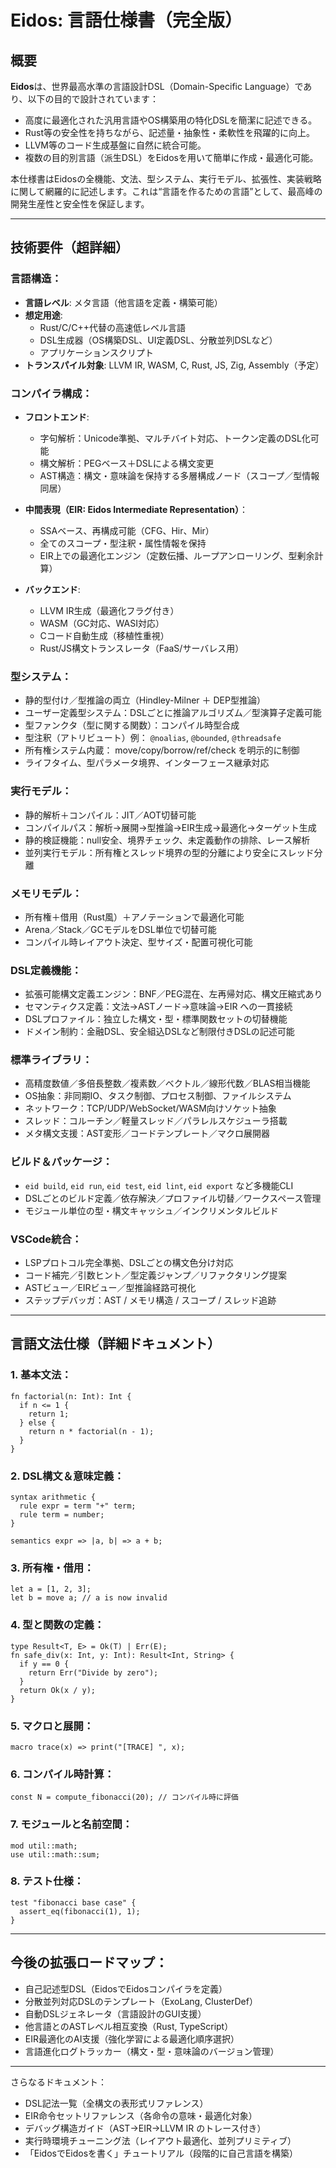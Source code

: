 # Eidos: 言語仕様書（完全版）

## 概要
**Eidos**は、世界最高水準の言語設計DSL（Domain-Specific Language）であり、以下の目的で設計されています：

- 高度に最適化された汎用言語やOS構築用の特化DSLを簡潔に記述できる。
- Rust等の安全性を持ちながら、記述量・抽象性・柔軟性を飛躍的に向上。
- LLVM等のコード生成基盤に自然に統合可能。
- 複数の目的別言語（派生DSL）をEidosを用いて簡単に作成・最適化可能。

本仕様書はEidosの全機能、文法、型システム、実行モデル、拡張性、実装戦略に関して網羅的に記述します。これは“言語を作るための言語”として、最高峰の開発生産性と安全性を保証します。

---

## 技術要件（超詳細）

### 言語構造：
- **言語レベル**: メタ言語（他言語を定義・構築可能）
- **想定用途**:
  - Rust/C/C++代替の高速低レベル言語
  - DSL生成器（OS構築DSL、UI定義DSL、分散並列DSLなど）
  - アプリケーションスクリプト
- **トランスパイル対象**: LLVM IR, WASM, C, Rust, JS, Zig, Assembly（予定）

### コンパイラ構成：
- **フロントエンド**:
  - 字句解析：Unicode準拠、マルチバイト対応、トークン定義のDSL化可能
  - 構文解析：PEGベース＋DSLによる構文変更
  - AST構造：構文・意味論を保持する多層構成ノード（スコープ／型情報同居）

- **中間表現（EIR: Eidos Intermediate Representation）**：
  - SSAベース、再構成可能（CFG、Hir、Mir）
  - 全てのスコープ・型注釈・属性情報を保持
  - EIR上での最適化エンジン（定数伝播、ループアンローリング、型剰余計算）

- **バックエンド**:
  - LLVM IR生成（最適化フラグ付き）
  - WASM（GC対応、WASI対応）
  - Cコード自動生成（移植性重視）
  - Rust/JS構文トランスレータ（FaaS/サーバレス用）

### 型システム：
- 静的型付け／型推論の両立（Hindley-Milner ＋ DEP型推論）
- ユーザー定義型システム：DSLごとに推論アルゴリズム／型演算子定義可能
- 型ファンクタ（型に関する関数）：コンパイル時型合成
- 型注釈（アトリビュート）例： `@noalias`, `@bounded`, `@threadsafe`
- 所有権システム内蔵： move/copy/borrow/ref/check を明示的に制御
- ライフタイム、型パラメータ境界、インターフェース継承対応

### 実行モデル：
- 静的解析＋コンパイル：JIT／AOT切替可能
- コンパイルパス：解析→展開→型推論→EIR生成→最適化→ターゲット生成
- 静的検証機能：null安全、境界チェック、未定義動作の排除、レース解析
- 並列実行モデル：所有権とスレッド境界の型的分離により安全にスレッド分離

### メモリモデル：
- 所有権＋借用（Rust風）＋アノテーションで最適化可能
- Arena／Stack／GCモデルをDSL単位で切替可能
- コンパイル時レイアウト決定、型サイズ・配置可視化可能

### DSL定義機能：
- 拡張可能構文定義エンジン：BNF／PEG混在、左再帰対応、構文圧縮式あり
- セマンティクス定義：文法→ASTノード→意味論→EIR への一貫接続
- DSLプロファイル：独立した構文・型・標準関数セットの切替機能
- ドメイン制約：金融DSL、安全組込DSLなど制限付きDSLの記述可能

### 標準ライブラリ：
- 高精度数値／多倍長整数／複素数／ベクトル／線形代数／BLAS相当機能
- OS抽象：非同期IO、タスク制御、プロセス制御、ファイルシステム
- ネットワーク：TCP/UDP/WebSocket/WASM向けソケット抽象
- スレッド：コルーチン／軽量スレッド／パラレルスケジューラ搭載
- メタ構文支援：AST変形／コードテンプレート／マクロ展開器

### ビルド＆パッケージ：
- `eid build`, `eid run`, `eid test`, `eid lint`, `eid export` など多機能CLI
- DSLごとのビルド定義／依存解決／プロファイル切替／ワークスペース管理
- モジュール単位の型・構文キャッシュ／インクリメンタルビルド

### VSCode統合：
- LSPプロトコル完全準拠、DSLごとの構文色分け対応
- コード補完／引数ヒント／型定義ジャンプ／リファクタリング提案
- ASTビュー／EIRビュー／型推論経路可視化
- ステップデバッガ：AST / メモリ構造 / スコープ / スレッド追跡

---

## 言語文法仕様（詳細ドキュメント）

### 1. 基本文法：
```eidos
fn factorial(n: Int): Int {
  if n <= 1 {
    return 1;
  } else {
    return n * factorial(n - 1);
  }
}
```

### 2. DSL構文＆意味定義：
```eidos
syntax arithmetic {
  rule expr = term "+" term;
  rule term = number;
}

semantics expr => |a, b| => a + b;
```

### 3. 所有権・借用：
```eidos
let a = [1, 2, 3];
let b = move a; // a is now invalid
```

### 4. 型と関数の定義：
```eidos
type Result<T, E> = Ok(T) | Err(E);
fn safe_div(x: Int, y: Int): Result<Int, String> {
  if y == 0 {
    return Err("Divide by zero");
  }
  return Ok(x / y);
}
```

### 5. マクロと展開：
```eidos
macro trace(x) => print("[TRACE] ", x);
```

### 6. コンパイル時計算：
```eidos
const N = compute_fibonacci(20); // コンパイル時に評価
```

### 7. モジュールと名前空間：
```eidos
mod util::math;
use util::math::sum;
```

### 8. テスト仕様：
```eidos
test "fibonacci base case" {
  assert_eq(fibonacci(1), 1);
}
```

---

## 今後の拡張ロードマップ：
- 自己記述型DSL（EidosでEidosコンパイラを定義）
- 分散並列対応DSLのテンプレート（ExoLang, ClusterDef）
- 自動DSLジェネレータ（言語設計のGUI支援）
- 他言語とのASTレベル相互変換（Rust, TypeScript）
- EIR最適化のAI支援（強化学習による最適化順序選択）
- 言語進化ログトラッカー（構文・型・意味論のバージョン管理）

---

さらなるドキュメント：
- DSL記法一覧（全構文の表形式リファレンス）
- EIR命令セットリファレンス（各命令の意味・最適化対象）
- デバッグ構造ガイド（AST→EIR→LLVM IR のトレース付き）
- 実行時環境チューニング法（レイアウト最適化、並列プリミティブ）
- 「EidosでEidosを書く」チュートリアル（段階的に自己言語を構築）

